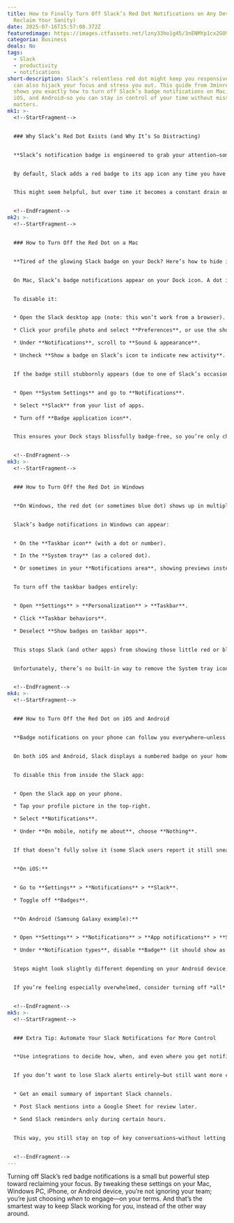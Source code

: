 ```yaml
---
title: How to Finally Turn Off Slack’s Red Dot Notifications on Any Device (And
  Reclaim Your Sanity)
date: 2025-07-16T15:57:08.372Z
featuredimage: https://images.ctfassets.net/lzny33ho1g45/3nENMYp1cx2GO9mkaFGWrR/05021c927e564fdbca93bdf1b9556d88/slack_app_tips.jpg?fm=avif&q=31&fit=thumb&w=1520&h=760
categoria: Business
deals: No
tags:
  - Slack
  - productivity
  - notifications
short-description: Slack’s relentless red dot might keep you responsive, but it
  can also hijack your focus and stress you out. This guide from 3minread.com
  shows you exactly how to turn off Slack’s badge notifications on Mac, Windows,
  iOS, and Android—so you can stay in control of your time without missing what
  matters.
mk1: >-
  <!--StartFragment-->


  ### Why Slack’s Red Dot Exists (and Why It’s So Distracting)


  **Slack’s notification badge is engineered to grab your attention—sometimes too well.**


  By default, Slack adds a red badge to its app icon any time you have unread activity: direct messages, mentions, reminders, or highlighted keywords. Whether it’s a small dot or a number indicating how many notifications are waiting, it’s a persistent alert that nudges you to check Slack immediately.


  This might seem helpful, but over time it becomes a constant drain on your focus. You could be about to walk the dog, start dinner, or finally tackle that important project—only to spot the red dot, open Slack “just for a second,” and lose another twenty minutes. If that sounds familiar, it’s time to dial back these alerts.


  <!--EndFragment-->
mk2: >-
  <!--StartFragment-->


  ### How to Turn Off the Red Dot on a Mac


  **Tired of the glowing Slack badge on your Dock? Here’s how to hide it.**


  On Mac, Slack’s badge notifications appear on your Dock icon. A dot indicates there’s general unread activity, while a number means you’ve been mentioned directly or received a DM.


  To disable it:


  * Open the Slack desktop app (note: this won’t work from a browser).

  * Click your profile photo and select **Preferences**, or use the shortcut `command + ,`.

  * Under **Notifications**, scroll to **Sound & appearance**.

  * Uncheck **Show a badge on Slack’s icon to indicate new activity**.


  If the badge still stubbornly appears (due to one of Slack’s occasional glitches), you can take a more direct route via macOS settings:


  * Open **System Settings** and go to **Notifications**.

  * Select **Slack** from your list of apps.

  * Turn off **Badge application icon**.


  This ensures your Dock stays blissfully badge-free, so you’re only checking Slack when you choose to.


  <!--EndFragment-->
mk3: >-
  <!--StartFragment-->


  ### How to Turn Off the Red Dot in Windows


  **On Windows, the red dot (or sometimes blue dot) shows up in multiple places—but you can silence most of them.**


  Slack’s badge notifications in Windows can appear:


  * On the **Taskbar icon** (with a dot or number).

  * In the **System tray** (as a colored dot).

  * Or sometimes in your **Notifications area**, showing previews instead of dots.


  To turn off the taskbar badges entirely:


  * Open **Settings** > **Personalization** > **Taskbar**.

  * Click **Taskbar behaviors**.

  * Deselect **Show badges on taskbar apps**.


  This stops Slack (and other apps) from showing those little red or blue alerts on the taskbar.


  Unfortunately, there’s no built-in way to remove the System tray icon’s badge. However, you can hide the Slack icon itself by dragging it above the **Show hidden icons** arrow (`^`). This tucks Slack out of sight and keeps that dot from pulling your attention.


  <!--EndFragment-->
mk4: >-
  <!--StartFragment-->


  ### How to Turn Off the Red Dot on iOS and Android


  **Badge notifications on your phone can follow you everywhere—unless you switch them off.**


  On both iOS and Android, Slack displays a numbered badge on your home screen icon whenever you have unread DMs, mentions, or keyword alerts.


  To disable this from inside the Slack app:


  * Open the Slack app on your phone.

  * Tap your profile picture in the top-right.

  * Select **Notifications**.

  * Under **On mobile, notify me about**, choose **Nothing**.


  If that doesn’t fully solve it (some Slack users report it still sneaks through), you can cut off badges from your phone’s system settings.


  **On iOS:**


  * Go to **Settings** > **Notifications** > **Slack**.

  * Toggle off **Badges**.


  **On Android (Samsung Galaxy example):**


  * Open **Settings** > **Notifications** > **App notifications** > **Slack**.

  * Under **Notification types**, disable **Badge** (it should show as **Badge not allowed**).


  Steps might look slightly different depending on your Android device, but most phones have a similar path.


  If you’re feeling especially overwhelmed, consider turning off *all* Slack notifications or using Focus modes to keep work chatter out of sight for a few hours. Your brain will thank you.


  <!--EndFragment-->
mk5: >-
  <!--StartFragment-->


  ### Extra Tip: Automate Your Slack Notifications for More Control


  **Use integrations to decide how, when, and even where you get notified.**


  If you don’t want to lose Slack alerts entirely—but still want more control—try automating them. With tools like Zapier, you can customize how you receive Slack updates. For example, you can set up a workflow to:


  * Get an email summary of important Slack channels.

  * Post Slack mentions into a Google Sheet for review later.

  * Send Slack reminders only during certain hours.


  This way, you still stay on top of key conversations—without letting Slack run your day.


  <!--EndFragment-->
---
```

<!--StartFragment-->

Turning off Slack’s red badge notifications is a small but powerful step toward reclaiming your focus. By tweaking these settings on your Mac, Windows PC, iPhone, or Android device, you’re not ignoring your team; you’re just choosing *when* to engage—on your terms. And that’s the smartest way to keep Slack working for you, instead of the other way around.

<!--EndFragment-->